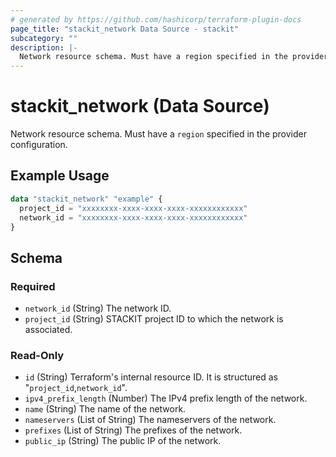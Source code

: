 ```yaml
---
# generated by https://github.com/hashicorp/terraform-plugin-docs
page_title: "stackit_network Data Source - stackit"
subcategory: ""
description: |-
  Network resource schema. Must have a region specified in the provider configuration.
---
```


# stackit_network (Data Source)

Network resource schema. Must have a `region` specified in the provider configuration.

## Example Usage

```terraform
data "stackit_network" "example" {
  project_id = "xxxxxxxx-xxxx-xxxx-xxxx-xxxxxxxxxxxx"
  network_id = "xxxxxxxx-xxxx-xxxx-xxxx-xxxxxxxxxxxx"
}
```

<!-- schema generated by tfplugindocs -->
## Schema

### Required

- `network_id` (String) The network ID.
- `project_id` (String) STACKIT project ID to which the network is associated.

### Read-Only

- `id` (String) Terraform's internal resource ID. It is structured as "`project_id`,`network_id`".
- `ipv4_prefix_length` (Number) The IPv4 prefix length of the network.
- `name` (String) The name of the network.
- `nameservers` (List of String) The nameservers of the network.
- `prefixes` (List of String) The prefixes of the network.
- `public_ip` (String) The public IP of the network.
